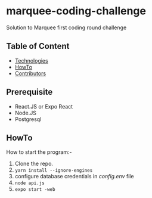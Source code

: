 # marquee-coding-challenge
Solution to Marquee first coding round challenge

## Table of Content
  - [Technologies](#technologies)
  - [HowTo](#howto)
  - [Contributors](#contributors)
  
  
  ## Prerequisite
  - React.JS or Expo React
  - Node.JS
  - Postgresql
  
  
  ## HowTo
  How to start the program:-
  1. Clone the repo.
  2. `yarn install --ignore-engines`
  3. configure database credentials in *config.env* file
  4. `node api.js`
  5. `expo start -web`
